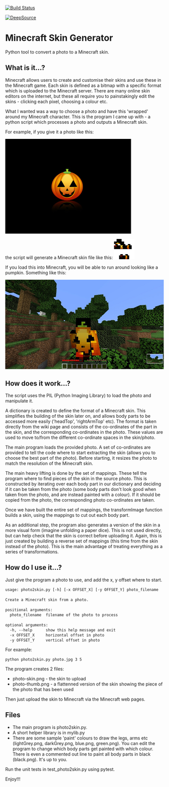 [![Build Status](https://travis-ci.org/paulknewton/minecraft-skin-generator.svg?branch=master)](https://travis-ci.org/paulknewton/minecraft-skin-generator)

[![DeepSource](https://static.deepsource.io/deepsource-badge-light.svg)](https://deepsource.io/gh/paulknewton/minecraft-skin-generator/?ref=repository-badge)

# Minecraft Skin Generator

Python tool to convert a photo to a Minecraft skin.

## What is it...?

Minecraft allows users to create and customise their skins and use these in the Minecraft game.
Each skin is defined as a bitmap with a specific format which is uploaded to the Minecraft server.
There are many online skin editors on the internet, but these all require you to painstakingly edit the skins - clicking each pixel, choosing a colour etc.

What I wanted was a way to choose a photo and have this 'wrapped' around my Minecraft character.
This is the program I came up with - a python script which processes a photo and outputs a Minecraft skin.

For example, if you give it a photo like this:

![pumpkin](pumpkin-small.jpg)

the script will generate a Minecraft skin file like this:
![pumpkin-skin](pumpkin-skin.png)

If you load this into Minecraft, you will be able to run around looking like a pumpkin. Something like this:

![minecraft](minecraft.jpg)


## How does it work...?

The script uses the PIL (Python Imaging Library) to load the photo and manipulate it.

A dictionary is created to define the format of a Minecraft skin. This simplifies the building of the skin later on, and allows body parts to be accessed more easily ('headTop', 'rightArmTop' etc). The format is taken directly from the wiki page and consists of the co-ordinates of the part in the skin, and the corresponding co-ordinates in the photo. These values are used to move to/from the different co-ordinate spaces in the skin/photo.

The main program loads the provided photo. A set of co-ordinates are provided to tell the code where to start extracting the skin (allows you to choose the best part of the photo). Before starting, it resizes the photo to match the resolution of the Minecraft skin.

The main heavy lifting is done by the set of mappings. These tell the program where to find pieces of the skin in the source photo. This is constructed by iterating over each body part in our dictionary and deciding if it can be taken from the photo (some body parts don't look good when taken from the photo, and are instead painted with a colour). If it should be copied from the photo, the corresponding photo co-ordinates are taken.

Once we have built the entire set of mappings, the transformImage function builds a skin, using the mappings to cut out each body part.

As an additional step, the program also generates a version of the skin in a more visual form (imagine unfolding a paper dice). This is not used directly, but can help check that the skin is correct before uploading it. Again, this is just created by building a reverse set of mappings (this time from the skin instead of the photo). This is the main advantage of treating everything as a series of transformations.

## How do I use it...?
Just give the program a photo to use, and add the x, y offset where to start.
```
usage: photo2skin.py [-h] [-x OFFSET_X] [-y OFFSET_Y] photo_filename

Create a Minecraft skin from a photo.

positional arguments:
  photo_filename  filename of the photo to process

optional arguments:
  -h, --help      show this help message and exit
  -x OFFSET_X     horizontal offset in photo
  -y OFFSET_Y     vertical offset in photo
```

For example:
```
python photo2skin.py photo.jpg 3 5
```

The program creates 2 files:
* photo-skin.png - the skin to upload
* photo-thumb.png - a flattenned version of the skin showing the piece of the photo that has been used

Then just upload the skin to Minecraft via the Minecraft web pages.

## Files

* The main program is photo2skin.py.
* A short helper library is in mylib.py
* There are some sample 'paint' colours to draw the legs, arms etc (lightGrey.png, darkGrey.png, blue.png, green.png). You can edit the program to change which body parts get painted with which colour. There is even a commented out line to paint all body parts in black (black.png). It's up to you.

Run the unit tests in test_photo2skin.py using pytest.

Enjoy!!!
